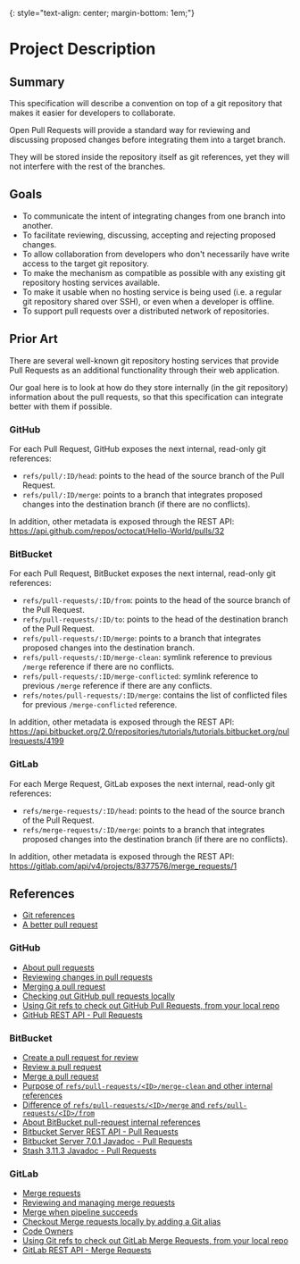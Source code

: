 
{: style="text-align: center; margin-bottom: 1em;"}
# Project Description


## Summary

This specification will describe a convention on top of a git repository that
makes it easier for developers to collaborate.

Open Pull Requests will provide a standard way for reviewing and discussing
proposed changes before integrating them into a target branch.

They will be stored inside the repository itself as git references, yet they
will not interfere with the rest of the branches.


## Goals

- To communicate the intent of integrating changes from one branch into another.
- To facilitate reviewing, discussing, accepting and rejecting proposed changes.
- To allow collaboration from developers who don't necessarily have write access
  to the target git repository.
- To make the mechanism as compatible as possible with any existing git
  repository hosting services available.
- To make it usable when no hosting service is being used (i.e. a regular git
  repository shared over SSH), or even when a developer is offline.
- To support pull requests over a distributed network of repositories.


## Prior Art

There are several well-known git repository hosting services that provide Pull
Requests as an additional functionality through their web application.

Our goal here is to look at how do they store internally (in the git repository)
information about the pull requests, so that this specification can integrate
better with them if possible.


### GitHub

For each Pull Request, GitHub exposes the next internal, read-only git
references:

- `refs/pull/:ID/head`: points to the head of the source branch of the
  Pull Request.
- `refs/pull/:ID/merge`: points to a branch that integrates proposed changes
  into the destination branch (if there are no conflicts).

In addition, other metadata is exposed through the REST API:
<https://api.github.com/repos/octocat/Hello-World/pulls/32>


### BitBucket

For each Pull Request, BitBucket exposes the next internal, read-only git
references:

- `refs/pull-requests/:ID/from`: points to the head of the source branch of the
  Pull Request.
- `refs/pull-requests/:ID/to`: points to the head of the destination branch of
  the Pull Request.
- `refs/pull-requests/:ID/merge`: points to a branch that integrates
  proposed changes into the destination branch.
- `refs/pull-requests/:ID/merge-clean`: symlink reference to previous `/merge`
  reference if there are no conflicts.
- `refs/pull-requests/:ID/merge-conflicted`: symlink reference to previous
  `/merge` reference if there are any conflicts.
- `refs/notes/pull-requests/:ID/merge`: contains the list of conflicted files
  for previous `/merge-conflicted` reference.

In addition, other metadata is exposed through the REST API:
<https://api.bitbucket.org/2.0/repositories/tutorials/tutorials.bitbucket.org/pullrequests/4199>


### GitLab

For each Merge Request, GitLab exposes the next internal, read-only git
references:

- `refs/merge-requests/:ID/head`: points to the head of the source branch of the
  Pull Request.
- `refs/merge-requests/:ID/merge`: points to a branch that integrates proposed
  changes into the destination branch (if there are no conflicts).

In addition, other metadata is exposed through the REST API:
<https://gitlab.com/api/v4/projects/8377576/merge_requests/1>


## References

- [Git references](https://git-scm.com/book/en/v2/Git-Internals-Git-References)
- [A better pull request](https://blog.developer.atlassian.com/a-better-pull-request/)


### GitHub

- [About pull requests](https://help.github.com/en/github/collaborating-with-issues-and-pull-requests/about-pull-requests)
- [Reviewing changes in pull requests](https://help.github.com/en/github/collaborating-with-issues-and-pull-requests/reviewing-changes-in-pull-requests)
- [Merging a pull request](https://help.github.com/en/github/collaborating-with-issues-and-pull-requests/merging-a-pull-request)
- [Checking out GitHub pull requests locally](https://help.github.com/en/github/collaborating-with-issues-and-pull-requests/checking-out-pull-requests-locally)
- [Using Git refs to check out GitHub Pull Requests, from your local repo](https://www.jvt.me/posts/2019/01/19/git-ref-github-pull-requests/)
- [GitHub REST API - Pull Requests](https://developer.github.com/v3/pulls/)


### BitBucket

- [Create a pull request for review](https://confluence.atlassian.com/get-started-with-bitbucket/create-a-pull-request-for-review-862720862.html)
- [Review a pull request](https://confluence.atlassian.com/get-started-with-bitbucket/review-a-pull-request-862720867.html)
- [Merge a pull request](https://confluence.atlassian.com/get-started-with-bitbucket/merge-a-pull-request-862720864.html)
- [Purpose of `refs/pull-requests/<ID>/merge-clean` and other internal references](https://community.atlassian.com/t5/Bitbucket-questions/What-purpose/qaq-p/352791)
- [Difference of `refs/pull-requests/<ID>/merge` and `refs/pull-requests/<ID>/from`](https://community.atlassian.com/t5/Bitbucket-questions/Difference-of-refs/qaq-p/772142)
- [About BitBucket pull-request internal references](https://stackoverflow.com/a/53889183)
- [Bitbucket Server REST API - Pull Requests](https://docs.atlassian.com/bitbucket-server/rest/7.0.1/bitbucket-rest.html#idp283)
- [Bitbucket Server 7.0.1 Javadoc - Pull Requests](https://docs.atlassian.com/bitbucket-server/javadoc/7.0.1/api/com/atlassian/bitbucket/pull/PullRequest.html)
- [Stash 3.11.3 Javadoc - Pull Requests](https://docs.atlassian.com/DAC/javadoc/stash/3.11.3/api/reference/com/atlassian/stash/pull/PullRequest.html)


### GitLab

- [Merge requests](https://docs.gitlab.com/ee/user/project/merge_requests/)
- [Reviewing and managing merge requests](https://docs.gitlab.com/ee/user/project/merge_requests/reviewing_and_managing_merge_requests.html)
- [Merge when pipeline succeeds](https://docs.gitlab.com/ee/user/project/merge_requests/merge_when_pipeline_succeeds.html)
- [Checkout Merge requests locally by adding a Git alias](https://docs.gitlab.com/ee/user/project/merge_requests/reviewing_and_managing_merge_requests.html#checkout-locally-by-adding-a-git-alias)
- [Code Owners](https://gitlab.com/help/user/project/code_owners)
- [Using Git refs to check out GitLab Merge Requests, from your local repo](https://www.jvt.me/posts/2019/01/19/git-ref-gitlab-merge-requests/)
- [GitLab REST API - Merge Requests](https://docs.gitlab.com/ee/api/merge_requests.html)
